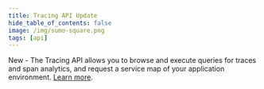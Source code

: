 ```yaml
---
title: Tracing API Update
hide_table_of_contents: false
image: /img/sumo-square.png
tags: [api]
---
```


New - The Tracing API allows you to browse and execute queries for traces and span analytics, and request a service map of your application environment. [Learn more](https://help.sumologic.com/docs/api/traces).
